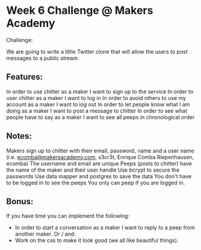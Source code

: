 Week 6 Challenge @ Makers Academy
=================================

Challenge:

We are going to write a little Twitter clone that will allow the users to post messages to a public stream.

Features:
---------

In order to use chitter as a maker I want to sign up to the service
In order to user chitter as a maker I want to log in
In order to avoid others to use my account as a maker I want to log out
In order to let people know what I am doing as a maker I want to post a message to chitter
In order to see what people have to say as a maker I want to see all peeps in chronological order

Notes:
------
Makers sign up to chitter with their email, password, name and a user name (i.e. ecomba@makersacademy.com, s3cr3t, Enrique Comba Riepenhausen, ecomba)
The username and email are unique
Peeps (posts to chitter) have the name of the maker and their user handle
Use bcrypt to secure the passwords
Use data mapper and postgres to save the data
You don't have to be logged in to see the peeps
You only can peep if you are logged in.

Bonus:
------
If you have time you can implement the following:
 - In order to start a conversation as a maker I want to reply to a peep from another maker.
Or / and:
- Work on the css to make it look good (we all like beautiful things).



